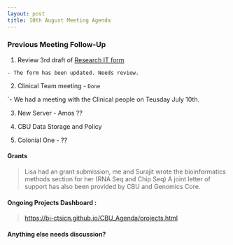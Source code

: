 ```yaml
---
layout: post
title: 10th August Meeting Agenda
---
```


### Previous Meeting Follow-Up

1. Review 3rd draft of [Research IT form](http://j.mp/2yNQ3At)

`- The form has been updated. Needs review.`

2. Clinical Team meeting - `Done`
 
 `- We had a meeting with the Clinical people on Teusday July 10th.
 
3. New Server - Amos ??
 
4. CBU Data Storage and Policy

5. Colonial One - ??
 

#### Grants

> Lisa had an grant submission, me and Surajit wrote the bioinformatics methods section for her (RNA Seq and Chip Seq)
> A joint letter of support has also been provided by CBU and Genomics Core.

#### Ongoing Projects Dashboard :

> https://bi-ctsicn.github.io/CBU_Agenda/projects.html
  
#### Anything else needs discussion?
